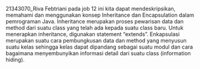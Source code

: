 21343070_Riva Febtriani
pada job 12 ini kita dapat mendeskripsikan, memahami dan menggunakan konsep Inheritance dan Encapsulation dalam pemrograman Java. Inheritance merupakan proses pewarisan data dan method dari suatu class yang telah ada kepada suatu class baru. Untuk menerapkan inheritance, digunakan statement “extends”. Enkapsulasi merupakan suatu cara pembungkusan data dan method yang menyusun suatu kelas sehingga kelas dapat dipandang sebagai suatu modul dan cara bagaimana menyembunyikan informasi detail dari suatu class (information hiding).
